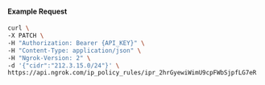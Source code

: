 <!-- Code generated for API Clients. DO NOT EDIT. -->

#### Example Request

```bash
curl \
-X PATCH \
-H "Authorization: Bearer {API_KEY}" \
-H "Content-Type: application/json" \
-H "Ngrok-Version: 2" \
-d '{"cidr":"212.3.15.0/24"}' \
https://api.ngrok.com/ip_policy_rules/ipr_2hrGyewiWimU9cpFWbSjpfLG7eR
```
